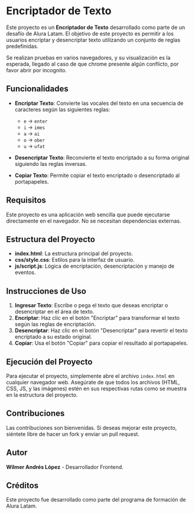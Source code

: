 # Encriptador de Texto

Este proyecto es un **Encriptador de Texto** desarrollado como parte de un desafío de Alura Latam. El objetivo de este proyecto es permitir a los usuarios encriptar y desencriptar texto utilizando un conjunto de reglas predefinidas.

Se realizan pruebas en varios navegadores, y su visualización es la esperada, llegado al caso de que chrome presente algún conflicto, por favor abrir por incognito.

## Funcionalidades

- **Encriptar Texto**: Convierte las vocales del texto en una secuencia de caracteres según las siguientes reglas:
  - `e` -> `enter`
  - `i` -> `imes`
  - `a` -> `ai`
  - `o` -> `ober`
  - `u` -> `ufat`

- **Desencriptar Texto**: Reconvierte el texto encriptado a su forma original siguiendo las reglas inversas.

- **Copiar Texto**: Permite copiar el texto encriptado o desencriptado al portapapeles.

## Requisitos

Este proyecto es una aplicación web sencilla que puede ejecutarse directamente en el navegador. No se necesitan dependencias externas.

## Estructura del Proyecto

- **index.html**: La estructura principal del proyecto.
- **css/style.css**: Estilos para la interfaz de usuario.
- **js/script.js**: Lógica de encriptación, desencriptación y manejo de eventos.

## Instrucciones de Uso

1. **Ingresar Texto**: Escribe o pega el texto que deseas encriptar o desencriptar en el área de texto.
2. **Encriptar**: Haz clic en el botón "Encriptar" para transformar el texto según las reglas de encriptación.
3. **Desencriptar**: Haz clic en el botón "Desencriptar" para revertir el texto encriptado a su estado original.
4. **Copiar**: Usa el botón "Copiar" para copiar el resultado al portapapeles.

## Ejecución del Proyecto

Para ejecutar el proyecto, simplemente abre el archivo `index.html` en cualquier navegador web. Asegúrate de que todos los archivos (HTML, CSS, JS, y las imágenes) estén en sus respectivas rutas como se muestra en la estructura del proyecto.

## Contribuciones

Las contribuciones son bienvenidas. Si deseas mejorar este proyecto, siéntete libre de hacer un fork y enviar un pull request.

## Autor

**Wilmer Andrés López** - Desarrollador Frontend.

## Créditos

Este proyecto fue desarrollado como parte del programa de formación de Alura Latam.
